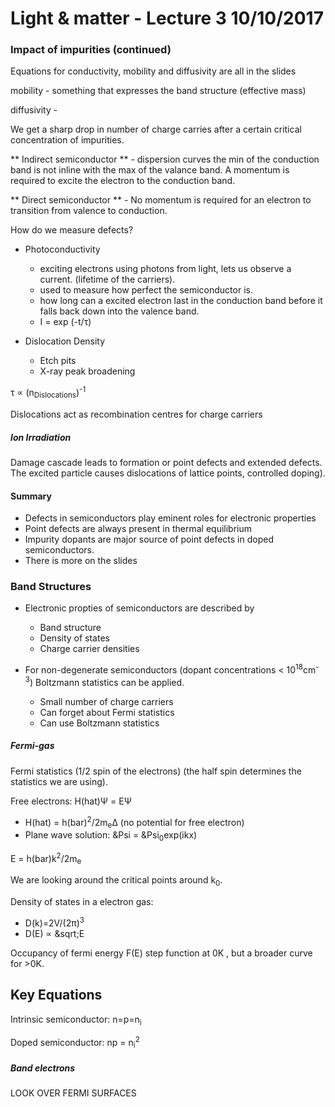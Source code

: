 # Light & matter - Lecture 3 10/10/2017

### Impact of impurities (continued)

Equations for conductivity, mobility and diffusivity are all in the slides

mobility - something that expresses the band structure (effective mass)

diffusivity -

We get a sharp drop in number of charge carries after a certain critical concentration of impurities.

** Indirect semiconductor ** - dispersion curves the min of the conduction band is not inline with the max of the valance band. A momentum is required to excite the electron to the conduction band.

** Direct semiconductor ** - No momentum is required for an electron to transition from valence to conduction.

How do we measure defects?
  - Photoconductivity
    - exciting electrons using photons from light, lets us observe a current. (lifetime of the carriers).
    - used to measure how perfect the semiconductor is.
    - how long can a excited electron last in the conduction band before it falls back down into the valence band.
    - I = exp (-t/&tau;)

  - Dislocation Density
    - Etch pits
    - X-ray peak broadening

&tau; &prop; (n<sub>Dislocations</sub>)<sup>-1</sup>

Dislocations act as recombination centres for charge carriers

##### Ion Irradiation

Damage cascade leads to formation or point defects and extended defects.
The excited particle causes dislocations of lattice points, controlled doping).

#### Summary

- Defects in semiconductors play eminent roles for electronic properties
- Point defects are always present in thermal equilibrium
- Impurity dopants are major source of point defects in doped semiconductors.
- There is more on the slides

### Band Structures

- Electronic propties of semiconductors are described by
  - Band structure
  - Density of states
  - Charge carrier densities

- For non-degenerate semiconductors (dopant concentrations < 10<sup>18</sup>cm<sup>-3</sup>) Boltzmann statistics can be applied.
  - Small number of charge carriers
  - Can forget about Fermi statistics
  - Can use Boltzmann statistics

##### Fermi-gas

Fermi statistics (1/2 spin of the electrons) (the half spin determines the statistics we are using).

Free electrons: H(hat)&Psi; = E&Psi;
  - H(hat) = h(bar)<sup>2</sup>/2m<sub>e</sub>&Delta; (no potential for free electron)
  - Plane wave solution: &Psi = &Psi<sub>0</sub>exp(ikx)

E = h(bar)k<sup>2</sup>/2m<sub>e</sub>

We are looking around the critical points around k<sub>0</sub>.

Density of states in a electron gas:
  - D(k)=2V/(2&pi;)<sup>3</sup>
  - D(E) &prop; &sqrt;E

  Occupancy of fermi energy F(E)
  step function at 0K , but a broader curve for >0K.

## Key Equations
Intrinsic semiconductor: n=p=n<sub>i</sub>

Doped semiconductor: np = n<sub>i</sub><sup>2</sup>

##### Band electrons

LOOK OVER FERMI SURFACES
